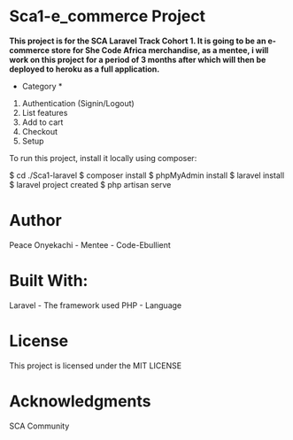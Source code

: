 # Sca1-e_commerce Project

**This project is for the SCA Laravel Track Cohort 1. It is going to be an e-commerce store for She Code Africa merchandise, as a mentee, i will work on this project for a period of 3 months after which will then be deployed to heroku as a full application.**

* Category *

1. Authentication (Signin/Logout)
2. List features
3. Add to cart
4. Checkout
5. Setup

To run this project, install it locally using composer:

$ cd ./Sca1-laravel
$ composer install
$ phpMyAdmin install
$ laravel install
$ laravel project created
$ php artisan serve

# Author
Peace Onyekachi - Mentee - Code-Ebullient

# Built With:
Laravel - The framework used
PHP - Language

# License
This project is licensed under the MIT LICENSE

# Acknowledgments
SCA Community
